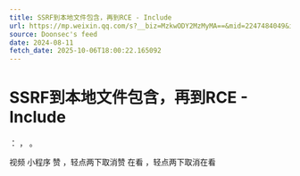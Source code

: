 ```yaml
---
title: SSRF到本地文件包含，再到RCE - Include
url: https://mp.weixin.qq.com/s?__biz=MzkwODY2MzMyMA==&mid=2247484049&idx=1&sn=84130ad3d326c9bda0b245dda5579435
source: Doonsec's feed
date: 2024-08-11
fetch_date: 2025-10-06T18:00:22.165092
---
```


# SSRF到本地文件包含，再到RCE - Include

：
，
。

视频
小程序
赞
，轻点两下取消赞
在看
，轻点两下取消在看